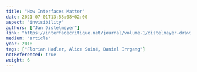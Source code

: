 ```yaml
---
title: "How Interfaces Matter"
date: 2021-07-01T13:58:08+02:00
aspect: "invisibility"
authors: ["Jan Distelmeyer"]
link: "https://interfacecritique.net/journal/volume-1/distelmeyer-drawing-connections/"
medium: "article"
year: 2018
tags: ["Florian Hadler, Alice Soiné, Daniel Irrgang"]
notReferenced: true
weight: 6
---
```

